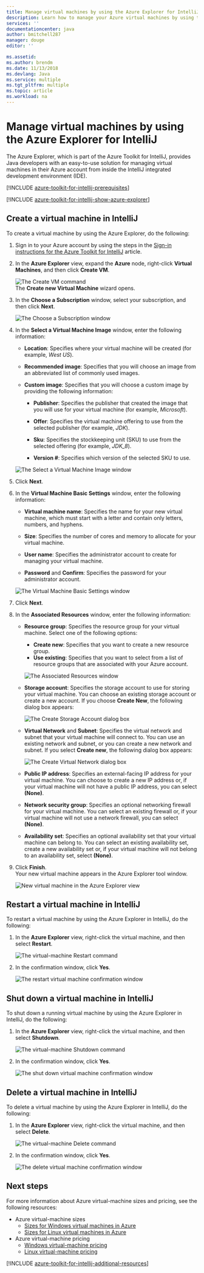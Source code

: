 ```yaml
---
title: Manage virtual machines by using the Azure Explorer for IntelliJ
description: Learn how to manage your Azure virtual machines by using the Azure Explorer for IntelliJ.
services: ''
documentationcenter: java
author: bmitchell287
manager: douge
editor: ''

ms.assetid: 
ms.author: brendm
ms.date: 11/13/2018
ms.devlang: Java
ms.service: multiple
ms.tgt_pltfrm: multiple
ms.topic: article
ms.workload: na
---
```


# Manage virtual machines by using the Azure Explorer for IntelliJ

The Azure Explorer, which is part of the Azure Toolkit for IntelliJ, provides Java developers with an easy-to-use solution for managing virtual machines in their Azure account from inside the IntelliJ integrated development environment (IDE).

[!INCLUDE [azure-toolkit-for-intellij-prerequisites](../includes/azure-toolkit-for-intellij-prerequisites.md)]

[!INCLUDE [azure-toolkit-for-intellij-show-azure-explorer](../includes/azure-toolkit-for-intellij-show-azure-explorer.md)]

## Create a virtual machine in IntelliJ

To create a virtual machine by using the Azure Explorer, do the following: 

1. Sign in to your Azure account by using the steps in the [Sign-in instructions for the Azure Toolkit for IntelliJ] article.

2. In the **Azure Explorer** view, expand the **Azure** node, right-click **Virtual Machines**, and then click **Create VM**. 

   ![The Create VM command][CR01]  
    The **Create new Virtual Machine** wizard opens.

3. In the **Choose a Subscription** window, select your subscription, and then click **Next**. 

   ![The Choose a Subscription window][CR02]

4. In the **Select a Virtual Machine Image** window, enter the following information:

   * **Location**: Specifies where your virtual machine will be created (for example, *West US*). 

   * **Recommended image**: Specifies that you will choose an image from an abbreviated list of commonly used images.

   * **Custom image**: Specifies that you will choose a custom image by providing the following information:

      * **Publisher**: Specifies the publisher that created the image that you will use for your virtual machine (for example, *Microsoft*).

      * **Offer**: Specifies the virtual machine offering to use from the selected publisher (for example, *JDK*).

      * **Sku**: Specifies the stockkeeping unit (SKU) to use from the selected offering (for example, *JDK_8*).

      * **Version #**: Specifies which version of the selected SKU to use.

   ![The Select a Virtual Machine Image window][CR03]

5. Click **Next**. 

6. In the **Virtual Machine Basic Settings** window, enter the following information:

   * **Virtual machine name**: Specifies the name for your new virtual machine, which must start with a letter and contain only letters, numbers, and hyphens.

   * **Size**: Specifies the number of cores and memory to allocate for your virtual machine.

   * **User name**: Specifies the administrator account to create for managing your virtual machine.

   * **Password** and **Confirm**: Specifies the password for your administrator account.

   ![The Virtual Machine Basic Settings window][CR04]

7. Click **Next**. 

8. In the **Associated Resources** window, enter the following information:

   * **Resource group**: Specifies the resource group for your virtual machine. Select one of the following options:
      * **Create new**: Specifies that you want to create a new resource group.
      * **Use existing**: Specifies that you want to select from a list of resource groups that are associated with your Azure account.

       ![The Associated Resources window][CR07]

   * **Storage account**: Specifies the storage account to use for storing your virtual machine. You can choose an existing storage account or create a new account. If you choose **Create New**, the following dialog box appears:

      ![The Create Storage Account dialog box][CR05]

   * **Virtual Network** and **Subnet**: Specifies the virtual network and subnet that your virtual machine will connect to. You can use an existing network and subnet, or you can create a new network and subnet. If you select **Create new**, the following dialog box appears:

      ![The Create Virtual Network dialog box][CR06]

   * **Public IP address**: Specifies an external-facing IP address for your virtual machine. You can choose to create a new IP address or, if your virtual machine will not have a public IP address, you can select **(None)**. 

   * **Network security group**: Specifies an optional networking firewall for your virtual machine. You can select an existing firewall or, if your virtual machine will not use a network firewall, you can select **(None)**. 

   * **Availability set**: Specifies an optional availability set that your virtual machine can belong to. You can select an existing availability set, create a new availability set or, if your virtual machine will not belong to an availability set, select **(None)**.

9. Click **Finish**.  
    Your new virtual machine appears in the Azure Explorer tool window. 

   ![New virtual machine in the Azure Explorer view][CR08]

## Restart a virtual machine in IntelliJ

To restart a virtual machine by using the Azure Explorer in IntelliJ, do the following:

1. In the **Azure Explorer** view, right-click the virtual machine, and then select **Restart**.

   ![The virtual-machine Restart command][RE01]

2. In the confirmation window, click **Yes**. 

   ![The restart virtual machine confirmation window][RE02]

## Shut down a virtual machine in IntelliJ

To shut down a running virtual machine by using the Azure Explorer in IntelliJ, do the following:

1. In the **Azure Explorer** view, right-click the virtual machine, and then select **Shutdown**.

   ![The virtual-machine Shutdown command][SH01]

2. In the confirmation window, click **Yes**. 

   ![The shut down virtual machine confirmation window][SH02]

## Delete a virtual machine in IntelliJ

To delete a virtual machine by using the Azure Explorer in IntelliJ, do the following:

1. In the **Azure Explorer** view, right-click the virtual machine, and then select **Delete**.

   ![The virtual-machine Delete command][DE01]

2. In the confirmation window, click **Yes**. 

   ![The delete virtual machine confirmation window][DE02]

## Next steps

For more information about Azure virtual-machine sizes and pricing, see the following resources:

* Azure virtual-machine sizes
  * [Sizes for Windows virtual machines in Azure]
  * [Sizes for Linux virtual machines in Azure]
* Azure virtual-machine pricing
  * [Windows virtual-machine pricing]
  * [Linux virtual-machine pricing]

[!INCLUDE [azure-toolkit-for-intellij-additional-resources](../includes/azure-toolkit-for-intellij-additional-resources.md)]

<!-- URL List -->

[Sign-in instructions for the Azure Toolkit for IntelliJ]: ./azure-toolkit-for-intellij-sign-in-instructions.md
[Sizes for Windows virtual machines in Azure]: /azure/virtual-machines/virtual-machines-windows-sizes
[Sizes for Linux virtual machines in Azure]: /azure/virtual-machines/virtual-machines-linux-sizes
[Windows virtual-machine pricing]: https://azure.microsoft.com/pricing/details/virtual-machines/windows/
[Linux virtual-machine pricing]: https://azure.microsoft.com/pricing/details/virtual-machines/linux/

<!-- IMG List -->

[RE01]: media/azure-toolkit-for-intellij-managing-virtual-machines-using-azure-explorer/RE01.png
[RE02]: media/azure-toolkit-for-intellij-managing-virtual-machines-using-azure-explorer/RE02.png

[SH01]: media/azure-toolkit-for-intellij-managing-virtual-machines-using-azure-explorer/SH01.png
[SH02]: media/azure-toolkit-for-intellij-managing-virtual-machines-using-azure-explorer/SH02.png

[DE01]: media/azure-toolkit-for-intellij-managing-virtual-machines-using-azure-explorer/DE01.png
[DE02]: media/azure-toolkit-for-intellij-managing-virtual-machines-using-azure-explorer/DE02.png

[CR01]: media/azure-toolkit-for-intellij-managing-virtual-machines-using-azure-explorer/CR01.png
[CR02]: media/azure-toolkit-for-intellij-managing-virtual-machines-using-azure-explorer/CR02.png
[CR03]: media/azure-toolkit-for-intellij-managing-virtual-machines-using-azure-explorer/CR03.png
[CR04]: media/azure-toolkit-for-intellij-managing-virtual-machines-using-azure-explorer/CR04.png
[CR05]: media/azure-toolkit-for-intellij-managing-virtual-machines-using-azure-explorer/CR05.png
[CR06]: media/azure-toolkit-for-intellij-managing-virtual-machines-using-azure-explorer/CR06.png
[CR07]: media/azure-toolkit-for-intellij-managing-virtual-machines-using-azure-explorer/CR07.png
[CR08]: media/azure-toolkit-for-intellij-managing-virtual-machines-using-azure-explorer/CR08.png
